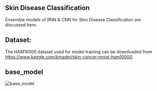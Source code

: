 ## Skin Disease Classification
Ensemble models of RNN & CNN for Skin Disease Classification are discussed here.

## Dataset:
The HAM10000 dataset used for model training can be downloaded from https://www.kaggle.com/kmader/skin-cancer-mnist-ham10000.

## base_model
![base_model](https://user-images.githubusercontent.com/28829995/138201252-64f4deea-bfeb-4f2e-9f09-47b4b9c94a4b.png)
